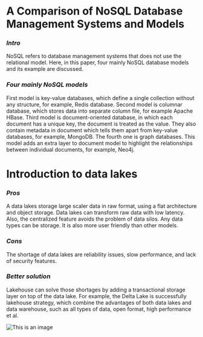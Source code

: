 # **A Comparison of NoSQL Database Management Systems and Models**

### *Intro*
NoSQL refers to database management systems that does not use the relational model. Here, in this paper, four mainly NoSQL database models and its example are discussed. 

### *Four mainly NoSQL models*
First model is key-value databases, which define a single collection without any structure, for example, Redis database. Second model is columnar database, which stores data into separate column file, for example Apache HBase. Third model is document-oriented database, in which each document has a unique key, the document is treated as the value. They also contain metadata in document which tells them apart from key-value databases, for example, MongoDB. The fourth one is graph databases. This model adds an extra layer to document model to highlight the relationships between individual documents, for example, Neo4j. 





# **Introduction to data lakes**

### *Pros*
A data lakes storage large scaler data in raw format, using a flat architecture and object storage. Data lakes can transform raw data with low latency. Also, the centralized feature avoids the problem of data silos. Any data types can be storage. It is also more user friendly than other models. 

### *Cons*
The shortage of data lakes are reliability issues, slow performance, and lack of security features. 

### *Better solution*
Lakehouse can solve those shortages by adding a transactional storage layer on top of the data lake. For example, the Delta Lake is successfully lakehouse strategy, which combine the advantages of both data lakes and data warehouse, such as all types of data, open format, high performance et al. 

![This is an image](data603-sp22/Marketecture-1.png)

